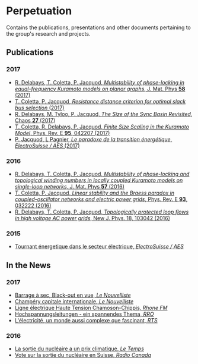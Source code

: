 # Perpetuation
Contains the publications, presentations and other documents pertaining to the group's
research and projects.

## Publications

### 2017
* [R. Delabays, T. Coletta, P. Jacquod, *Multistability of phase-locking in equal-frequency Kuramoto models on planar graphs*, J. Mat. Phys **58**  (2017)](https://github.com/GeeeHesso/Perpetuation/tree/master/2017/Papers/Multistability_of_phase-locking_in_equal-frequency_Kuramoto_models_on_planar_graphs)
* [T. Coletta, P. Jacquod, *Resistance distance criterion for optimal slack bus selection* (2017)](https://github.com/GeeeHesso/Perpetuation/tree/master/2017/Papers/Resistance_Distance_Criterion_for_Optimal_Slack_Bus_Selection)
* [R. Delabays, M. Tyloo, P. Jacquod, *The Size of the Sync Basin Revisited*, Chaos **27** (2017)](https://github.com/GeeeHesso/Perpetuation/tree/master/2017/Papers/The_Size_of_the_Sync_Basin_Revisited)
* [T. Coletta, R. Delabays, P. Jacquod, *Finite Size Scaling in the Kuramoto Model*, Phys. Rev. E **95**, 042207 (2017)](https://github.com/GeeeHesso/Perpetuation/tree/master/2017/Papers/Finite_Size_Scaling)
* [P. Jacquod, L Pagnier, *Le paradoxe de la transition énergétique*, *ElectroSuisse / AES* (2017)](https://github.com/GeeeHesso/Perpetuation/tree/master/2017/Papers/Paradoxe_Transition_Energ%C3%A9tique)

### 2016
* [R. Delabays, T. Coletta, P. Jacquod, *Multistability of phase-locking and topological winding numbers in locally coupled Kuramoto models on single-loop networks*, J. Mat. Phys **57** (2016)](https://github.com/GeeeHesso/Perpetuation/tree/master/2016/Papers/Multistability_of_phase-locking_and_topological_winding_numbers_in_locally_coupled_Kuramoto_models_on_single-loop_networks)
* [T. Coletta, P. Jacquod, *Linear stability and the Braess paradox in coupled-oscillator networks and electric power grids*, Phys. Rev. E **93**, 032222 (2016)](https://github.com/GeeeHesso/Perpetuation/tree/master/2016/Papers/Braess_Paradox)
* [R. Delabays, T. Coletta, P. Jacquod, *Topologically protected loop flows in high voltage AC power grids*, New J. Phys. 18, 103042 (2016)](https://github.com/GeeeHesso/Perpetuation/tree/master/2016/Papers/Topological_Protection)

### 2015

* [Tournant énergetique dans le secteur électrique, *ElectroSuisse / AES*](https://github.com/GeeeHesso/Perpetuation/tree/master/2015/Papers/Tournant_energetique_dans_le_secteur_electrique)

## In the News

### 2017

* [Barrage à sec, Black-out en vue, *Le Nouvelliste*](https://github.com/GeeeHesso/Perpetuation/tree/master/2017/In_the_News/Barrages_a_sec_black_out_en_vue)
* [Champéry capitale internationale, *Le Nouvelliste*](https://github.com/GeeeHesso/Perpetuation/tree/master/2017/In_the_News/Champery_capitale_internationale)
* [Ligne électrique Haute Tension Chamoson-Chippis, *Rhone FM*](https://github.com/GeeeHesso/Perpetuation/tree/master/2017/In_the_News/RHONEFM_ligne_electrique_HT)
* [Hochspannungsleitungen - ein spannendes Thema, *RRO*](https://github.com/GeeeHesso/Perpetuation/tree/master/2017/In_the_News/RRO_Hochspannungleitung)
* [L'électricité, un monde aussi complexe que fascinant, *RTS*](https://github.com/GeeeHesso/Perpetuation/tree/master/2017/In_the_News/RTS_electricite_un_monde_fascinant)


### 2016

* [La sortie du nucléaire a un prix climatique, *Le Temps*](https://github.com/GeeeHesso/Perpetuation/tree/master/2016/In_the_News/La_sortie_du_nucleaire_a_un_prix_climatique)
* [Vote sur la sortie du nucléaire en Suisse, *Radio Canada*](https://github.com/GeeeHesso/Perpetuation/tree/master/2016/In_the_News/RCANADA_Vote_sortie_nucleaire)


